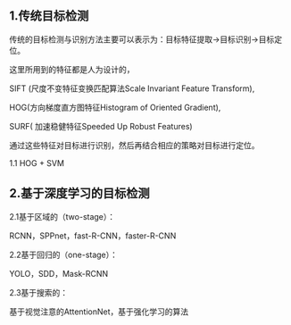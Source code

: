 ## 1.传统目标检测

传统的目标检测与识别方法主要可以表示为：目标特征提取-&gt;目标识别-&gt;目标定位。

这里所用到的特征都是人为设计的，

SIFT \(尺度不变特征变换匹配算法Scale Invariant Feature Transform\),

HOG\(方向梯度直方图特征Histogram of Oriented Gradient\),

SURF\( 加速稳健特征Speeded Up Robust Features\)

通过这些特征对目标进行识别，然后再结合相应的策略对目标进行定位。

1.1 HOG + SVM



## 2.基于深度学习的目标检测

2.1基于区域的（two-stage）：

RCNN，SPPnet，fast-R-CNN，faster-R-CNN

2.2基于回归的（one-stage）：

YOLO，SDD，Mask-RCNN

2.3基于搜索的：

基于视觉注意的AttentionNet，基于强化学习的算法


